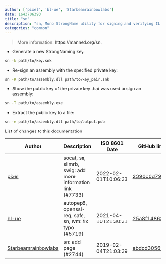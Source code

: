 ```yaml
---
author: ['pixel', 'bl-ue', 'Starbeamrainbowlabs']
date: 1643706393
title: "sn"
description: "sn, Mono StrongName utility for signing and verifying IL assemblies."
categories: "common"
---
```

> More information: <https://manned.org/sn>.

- Generate a new StrongNaming key:

```bash
sn -k path/to/key.snk
```

- Re-sign an assembly with the specified private key:

```bash
sn -R path/to/assembly.dll path/to/key_pair.snk
```

- Show the public key of the private key that was used to sign an assembly:

```bash
sn -T path/to/assembly.exe
```

- Extract the public key to a file:

```bash
sn -e path/to/assembly.dll path/to/output.pub
```
List of changes to this documentation


Author | Description | ISO 8601 Date | GitHub link
------|-----|-----|-----
[pixel](mailto:chrissx@chrissx.de) | socat, sn, slimrb, swig: add more information link (#7733) | 2022-02-01T10:06:33 | [2396c6d791e9](https://github.com/tldr-pages/tldr/commit/2396c6d791e95702a3320ea3b13337f4a34998ea)
[bl-ue](mailto:54780737+bl-ue@users.noreply.github.com) | autopep8, openssl-req, safe, sn, lvm: fix typo (#5719) | 2021-04-10T21:30:31 | [25a8f14863c7](https://github.com/tldr-pages/tldr/commit/25a8f14863c70faee5373a70c5a1eca82322621e)
[Starbeamrainbowlabs](mailto:sbrl@starbeamrainbowlabs.com) | sn: add page (#2744) | 2019-02-04T21:03:39 | [ebdcd3056636](https://github.com/tldr-pages/tldr/commit/ebdcd305663659e554054c6207a13fac6f835dc8)

